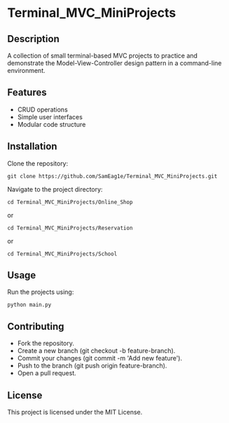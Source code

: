 # Terminal_MVC_MiniProjects
## Description
A collection of small terminal-based MVC projects to practice and demonstrate the Model-View-Controller design pattern in a command-line environment.

## Features
* CRUD operations
* Simple user interfaces
* Modular code structure
## Installation
Clone the repository:
```
git clone https://github.com/SamEag1e/Terminal_MVC_MiniProjects.git
```
Navigate to the project directory:
```
cd Terminal_MVC_MiniProjects/Online_Shop
```
or
```
cd Terminal_MVC_MiniProjects/Reservation
```
or
```
cd Terminal_MVC_MiniProjects/School
```
## Usage
Run the projects using:
```
python main.py
```
## Contributing
* Fork the repository.
* Create a new branch (git checkout -b feature-branch).
* Commit your changes (git commit -m 'Add new feature').
* Push to the branch (git push origin feature-branch).
* Open a pull request.
## License
This project is licensed under the MIT License.
